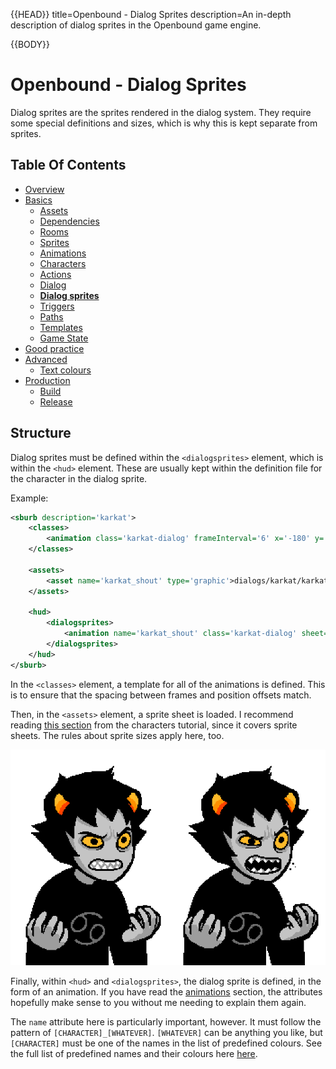{{HEAD}}
title=Openbound - Dialog Sprites
description=An in-depth description of dialog sprites in the Openbound game engine.

{{BODY}}

# Openbound - Dialog Sprites

Dialog sprites are the sprites rendered in the dialog system. They require some special definitions and sizes, which is why this is kept separate from sprites.

## Table Of Contents

-   [Overview](./openbound-overview)
-   [Basics](./openbound-basics)
    -   [Assets](./openbound-assets)
    -   [Dependencies](./openbound-dependencies)
    -   [Rooms](./openbound-rooms)
    -   [Sprites](./openbound-sprites)
    -   [Animations](./openbound-animations)
    -   [Characters](./openbound-characters)
    -   [Actions](./openbound-actions)
    -   [Dialog](./openbound-dialog)
    -   [**Dialog sprites**](./openbound-dialog-sprites)
    -   [Triggers](./openbound-triggers)
    -   [Paths](./openbound-paths)
    -   [Templates](./openbound-templates)
    -   [Game State](./openbound-gamestate)
-   [Good practice](./openbound-good-practice)
-   [Advanced](./openbound-advanced)
    -   [Text colours](./openbound-text-colours)
-   [Production](./openbound-production)
    -   [Build](./openbound-build)
    -   [Release](openbound-release)

## Structure

Dialog sprites must be defined within the `<dialogsprites>` element, which is within the `<hud>` element. These are usually kept within the definition file for the character in the dialog sprite.

Example:

```xml
<sburb description='karkat'>
    <classes>
        <animation class='karkat-dialog' frameInterval='6' x='-180' y='-454'/>
    </classes>

    <assets>
        <asset name='karkat_shout' type='graphic'>dialogs/karkat/karkat_shout.png</asset>
    </assets>

    <hud>
        <dialogsprites>
            <animation name='karkat_shout' class='karkat-dialog' sheet='karkat_shout' length='2'/>
        </dialogsprites>
    </hud>
</sburb>
```

In the `<classes>` element, a template for all of the animations is defined. This is to ensure that the spacing between frames and position offsets match.

Then, in the `<assets>` element, a sprite sheet is loaded. I recommend reading [this section](./openbound-characters#sprite-sheet) from the characters tutorial, since it covers sprite sheets. The rules about sprite sizes apply here, too.

![Karkat's shouting sprite sheet](./images/karkat_shout.png "Karkat's shouting sprite sheet")

Finally, within `<hud>` and `<dialogsprites>`, the dialog sprite is defined, in the form of an animation. If you have read the [animations](./openbound-animations.md) section, the attributes hopefully make sense to you without me needing to explain them again.

The `name` attribute here is particularly important, however. It must follow the pattern of `[CHARACTER]_[WHATEVER]`. `[WHATEVER]` can be anything you like, but `[CHARACTER]` must be one of the names in the list of predefined colours. See the full list of predefined names and their colours here [here](./openbound-dialog#predefined-colours).
